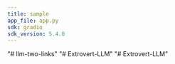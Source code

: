 ```yaml
---
title: sample
app_file: app.py
sdk: gradio
sdk_version: 5.4.0
---
```

"# llm-two-links" 
"# Extrovert-LLM" 
"# Extrovert-LLM" 
